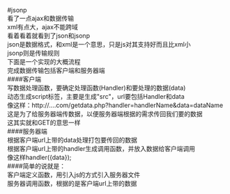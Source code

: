 #jsonp  
看了一点ajax和数据传输  
xml有点大，ajax不能跨域  
看着看着就看到了json和jsonp  
json是数据格式，和xml是一个意思，只是js对其支持好而且比xml小  
jsonp则是传输规则  
下面是一个实现的大概流程  
完成数据传输包括客户端和服务器端  
####客户端  
写数据处理函数，要确定处理函数(Handler)和要处理的数据(data)  
动态生成script标签，主要是生成"src"，url要包括Handler和data  
像这样：http://....com/getdata.php?handler=handlerName&data=dataName  
这是为了给服务器端传数据，以便服务器端根据的需求传回我们要的数据  
这其实就和GET的意思一样  
####服务器端  
根据客户端url上带的data处理打包要传回的数据  
根据客户端url上带的handler生成调用函数，并放入数据给客户端调用  
像这样handler({data});  
####简单的说就是：  
客户端定义函数，用引入js的方式引入服务器文件  
服务器调用函数，根据的是客户端url上带的数据
